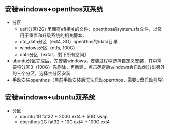 ## 安装windows+openthos双系统
  - 分区
    - uefi分区(2G) 里面有efi相关的文件，openthos的system.sfs文件，以及用于重置和升级系统的相关脚本，
    - oto_data分区（ext4, 8G）openthos的/data目录
    - windows分区（ntfs, 100G）
    - data分区（exfat，剩下所有空间）
  - ubuntu分区完成后，先安装windows，安装过程中选择自定义安装，其中需要将分区3（100G）先删除，再新建，点击确定后windows会自动划分出另外的三个分区，选择主分区安装
  - 手动安装openthos（目前手动安装后无法启动openthos，需要U盘启动引导）
## 安装windows+ubuntu双系统
  - 分区
    - ubuntu 1G fat32 + 200G ext4 + 50G swap
    - openthos 2G fat32 + 10G ext4 + 100G ext4
    
